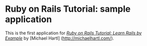 # Ruby on Rails Tutorial: sample application

This is the first application for [*Ruby on Rails Tutorial: Learn Rails by Example*](http://railstutorial.org/) by [Michael Hartl] (http://michaelhartl.com/).